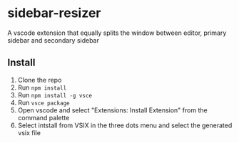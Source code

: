 # sidebar-resizer

A vscode extension that equally splits the window between editor, primary sidebar and secondary sidebar

## Install

1. Clone the repo
2. Run `npm install`
3. Run `npm install -g vsce`
4. Run `vsce package`
5. Open vscode and select "Extensions: Install Extension" from the command palette
6. Select intstall from VSIX in the three dots menu and select the generated vsix file
